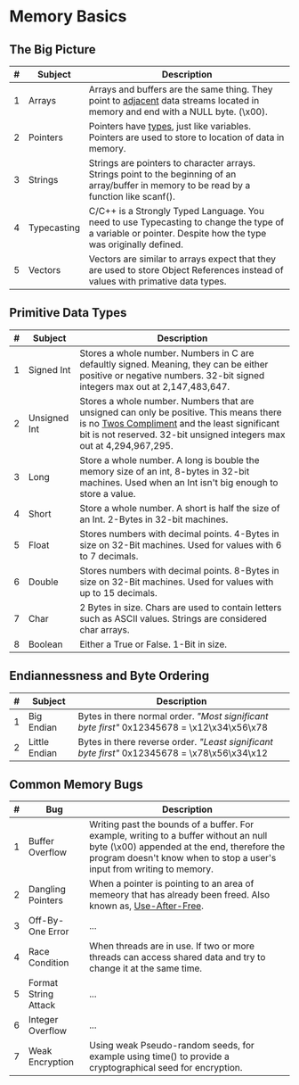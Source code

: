 # Memory Basics

## The Big Picture
| # | Subject | Description |
| --- | --- | --- |
| 1 | Arrays | Arrays and buffers are the same thing.  They point to [adjacent](https://www.merriam-webster.com/dictionary/adjacent) data streams located in memory and end with a NULL byte. (\x00). |
| 2 | Pointers | Pointers have [types](https://www.learnjavaonline.org/en/Variables_and_Types), just like variables.  Pointers are used to store to location of data in memory. |
| 3 | Strings | Strings are pointers to character arrays.  Strings point to the beginning of an array/buffer in memory to be read by a function like scanf(). |
| 4 | Typecasting | C/C++ is a Strongly Typed Language.  You need to use Typecasting to change the type of a variable or pointer.  Despite how the type was originally defined. |
| 5 | Vectors | Vectors are similar to arrays expect that they are used to store Object References instead of values with primative data types. |

## Primitive Data Types
| # | Subject | Description |
| --- | --- | --- |
| 1 | Signed Int | Stores a whole number. Numbers in C are defaultly signed. Meaning, they can be either positive or negative numbers. 32-bit signed integers max out at 2,147,483,647.
| 2 | Unsigned Int | Stores a whole number. Numbers that are unsigned can only be positive.  This means there is no [Twos Compliment](https://www.youtube.com/watch?v=lKTsv6iVxV4) and the least significant bit is not reserved. 32-bit unsigned integers max out at 4,294,967,295.
| 3 | Long | Store a whole number.  A long is bouble the memory size of an int, 8-bytes in 32-bit machines.  Used when an Int isn't big enough to store a value. |
| 4 | Short | Store a whole number.  A short is half the size of an Int. 2-Bytes in 32-bit machines. |
| 5 | Float | Stores numbers with decimal points.  4-Bytes in size on 32-Bit machines.  Used for values with 6 to 7 decimals. |
| 6 | Double | Stores numbers with decimal points. 8-Bytes in size on 32-Bit machines.  Used for values with up to 15 decimals.  |
| 7 | Char | 2 Bytes in size.  Chars are used to contain letters such as ASCII values. Strings are considered char arrays. |
| 8 | Boolean | Either a True or False.  1-Bit in size. |

## Endiannessness and Byte Ordering
| # | Subject | Description |
| --- | --- | --- |
| 1 | Big Endian | Bytes in there normal order. _"Most significant byte first"_  0x12345678 = \x12\x34\x56\x78 |
| 2 | Little Endian | Bytes in there reverse order. _"Least significant byte first"_  0x12345678 = \x78\x56\x34\x12 |

## Common Memory Bugs
| # | Bug | Description |
| --- | --- | --- |
| 1 | Buffer Overflow | Writing past the bounds of a buffer.  For example, writing to a buffer without an null byte (\x00) appended at the end, therefore the program doesn't know when to stop a user's input from writing to memory. |
| 2 | Dangling Pointers | When a pointer is pointing to an area of memeory that has already been freed.  Also known as, [Use-After-Free](http://phrack.org/issues/57/9.html). |
| 3 | Off-By-One Error | ... |
| 4 | Race Condition | When threads are in use.  If two or more threads can access shared data and try to change it at the same time.  |
| 5 | Format String Attack | ... |
| 6 | Integer Overflow | ... |
| 7 | Weak Encryption | Using weak Pseudo-random seeds, for example using time() to provide a cryptographical seed for encryption. |

